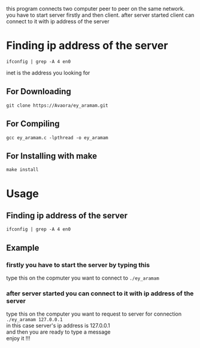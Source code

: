 this program connects two computer peer to peer on the same network.
you have to start server firstly and then client.
after server started client can connect to it with ip address of the server
# Finding ip address of the server
`ifconfig | grep -A 4 en0`  

inet is the address you looking for
## For Downloading
`git clone https://Avaora/ey_aramam.git`

## For Compiling
`gcc ey_aramam.c -lpthread -o ey_aramam`

## For Installing with make
`make install`

# Usage
## Finding ip address of the server
`ifconfig | grep -A 4 en0`  
## Example
### firstly you have to start the server by typing this  
type this on the copmuter you want to connect to
`./ey_aramam`  
### after server started you can connect to it with ip address of the server
type this on the computer you want to request to server for connection
`./ey_aramam 127.0.0.1`  
in this case server's ip address is 127.0.0.1  
and then you are ready to type a message  
enjoy it !!!
